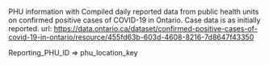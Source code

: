 PHU information with Compiled daily reported data from public health units on confirmed positive cases of COVID-19 in Ontario.
Case data is as initially reported.
url: https://data.ontario.ca/dataset/confirmed-positive-cases-of-covid-19-in-ontario/resource/455fd63b-603d-4608-8216-7d8647f43350

Reporting_PHU_ID => phu_location_key
